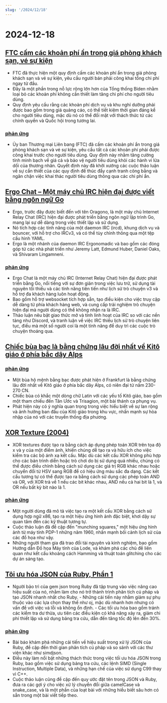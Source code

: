 ```yaml
---
slug: '/2024/12/18'
---
```


# 2024-12-18

## [FTC cấm các khoản phí ẩn trong giá phòng khách sạn, vé sự kiện](https://www.cnbc.com/2024/12/17/ftc-bans-hidden-junk-fees-in-hotel-event-ticket-prices-.html)

- FTC đã thực hiện một quy định cấm các khoản phí ẩn trong giá phòng khách sạn và vé sự kiện, yêu cầu người bán phải công khai tổng chi phí ngay từ đầu.
- Đây là một phần trong nỗ lực rộng lớn hơn của Tổng thống Biden nhằm loại bỏ các khoản phí không cần thiết làm tăng chi phí cho người tiêu dùng.
- Quy định yêu cầu rằng các khoản phí dịch vụ và khu nghỉ dưỡng phải được bao gồm trong giá quảng cáo, có thể tiết kiệm thời gian đáng kể cho người tiêu dùng, mặc dù nó có thể đối mặt với thách thức từ các chính quyền và Quốc hội trong tương lai.

### [phản ứng](https://news.ycombinator.com/item?id=42445037)

- Ủy ban Thương mại Liên bang (FTC) đã cấm các khoản phí ẩn trong giá phòng khách sạn và vé sự kiện, yêu cầu tất cả các khoản phí phải được công khai trước cho người tiêu dùng. Quy định này nhằm tăng cường tính minh bạch về giá cả và bảo vệ người tiêu dùng khỏi các hành vi lừa dối của thương nhân. Quyết định này đã khởi xướng các cuộc thảo luận về sự cần thiết của các quy định để thúc đẩy cạnh tranh công bằng và ngăn chặn việc khai thác người tiêu dùng thông qua các chi phí ẩn.

## [Ergo Chat – Một máy chủ IRC hiện đại được viết bằng ngôn ngữ Go](https://github.com/ergochat/ergo)

- Ergo, trước đây được biết đến với tên Oragono, là một máy chủ Internet Relay Chat (IRC) hiện đại được phát triển bằng ngôn ngữ lập trình Go, mang lại sự dễ dàng trong việc thiết lập và sử dụng.
- Nó tích hợp các tính năng của một daemon IRC (ircd), khung dịch vụ và bouncer, với hỗ trợ cho IRCv3, và có thể tùy chỉnh thông qua một tệp cấu hình YAML.
- Ergo là một nhánh của daemon IRC Ergonomadic và bao gồm các đóng góp từ các nhà phát triển như Jeremy Latt, Edmund Huber, Daniel Oaks, và Shivaram Lingamneni.

### [phản ứng](https://news.ycombinator.com/item?id=42447071)

- Ergo Chat là một máy chủ IRC (Internet Relay Chat) hiện đại được phát triển bằng Go, nổi tiếng với sự đơn giản trong việc lưu trữ, sử dụng tài nguyên tối thiểu và các tính năng tiên tiến như lịch sử trò chuyện v3 và hỗ trợ đa khách hàng luôn hoạt động.
- Bao gồm hỗ trợ websocket tích hợp sẵn, tạo điều kiện cho việc truy cập dễ dàng từ phía khách hàng web, và cung cấp trải nghiệm trò chuyện hiện đại mà người dùng có thể không nhận ra là IRC.
- Thảo luận nêu bật giao thức mở và tính linh hoạt của IRC so với các nền tảng như Discord, và tranh luận về việc IRC thiếu lịch sử trò chuyện liên tục, điều mà một số người coi là một tính năng để duy trì các cuộc trò chuyện thoáng qua.

## [Chiếc bùa bạc là bằng chứng lâu đời nhất về Kitô giáo ở phía bắc dãy Alps](https://archaeologymag.com/2024/12/oldest-evidence-of-christianity-north-of-the-alps/)

### [phản ứng](https://news.ycombinator.com/item?id=42448939)

- Một bùa hộ mệnh bằng bạc được phát hiện ở Frankfurt là bằng chứng lâu đời nhất về Kitô giáo ở phía bắc dãy Alps, có niên đại từ năm 230-270 CN.
- Chiếc bùa có khắc một dòng chữ Latin với các yếu tố Kitô giáo, bao gồm một tham chiếu đến Tân Ước và Trisagion, một bài thánh ca phụng vụ.
- Phát hiện này có ý nghĩa quan trọng trong việc hiểu biết về sự lan rộng và ảnh hưởng ban đầu của Kitô giáo trong khu vực, nhấn mạnh sự hòa nhập của nó với các truyền thống địa phương.

## [XOR Texture (2004)](https://lodev.org/cgtutor/xortexture.html)

- XOR textures được tạo ra bằng cách áp dụng phép toán XOR trên tọa độ x và y của một điểm ảnh, khiến chúng dễ tạo ra và hữu ích cho việc kiểm tra các bộ ánh xạ kết cấu. Mặc dù các kết cấu XOR không phù hợp cho các bản trình diễn hoặc trò chơi do bị sử dụng quá nhiều, chúng có thể được điều chỉnh bằng cách sử dụng các giá trị RGB khác nhau hoặc chuyển đổi từ HSV sang RGB để có hiệu ứng màu sắc đa dạng. Các kết cấu tương tự có thể được tạo ra bằng cách sử dụng các phép toán AND và OR, với XOR trả về 1 nếu các bit khác nhau, AND nếu cả hai bit là 1, và OR nếu bất kỳ bit nào là 1.

### [phản ứng](https://news.ycombinator.com/item?id=42447053)

- Một người dùng đã mô tả việc tạo ra một kết cấu XOR bằng cách sử dụng hợp ngữ x86, tạo ra một hiệu ứng hình ảnh đặc biệt, khơi dậy sự quan tâm đến các kỹ thuật tương tự.
- Cuộc thảo luận đã đề cập đến "munching squares," một hiệu ứng hình ảnh từ máy tính PDP-1 những năm 1960, nhấn mạnh bối cảnh lịch sử của các đồ họa như vậy.
- Những người tham gia đã trao đổi tài nguyên và kinh nghiệm, bao gồm Hướng dẫn Đồ họa Máy tính của Lode, và khám phá các chủ đề liên quan như kết cấu khoảng cách Hamming và thuật toán glitching cho các dự án sáng tạo.

## [Tôi ưu hóa JSON của Ruby, Phần 1](https://byroot.github.io/ruby/json/2024/12/15/optimizing-ruby-json-part-1.html)

- Người bảo trì của gem json trong Ruby đã tập trung vào việc nâng cao hiệu suất của nó, nhằm làm cho nó trở thành trình phân tích cú pháp và tạo JSON nhanh nhất cho Ruby. - Những cải tiến này nhằm giảm sự phụ thuộc vào các lựa chọn thay thế như oj, mặc dù nhanh hơn nhưng có vấn đề với việc vá lỗi và không ổn định. - Các tối ưu hóa bao gồm tránh các kiểm tra dư thừa, ưu tiên các điều kiện có khả năng xảy ra, giảm chi phí thiết lập và sử dụng bảng tra cứu, dẫn đến tăng tốc độ lên đến 30%.

### [phản ứng](https://news.ycombinator.com/item?id=42446846)

- Bài báo khám phá những cải tiến về hiệu suất trong xử lý JSON của Ruby, đề cập đến thời gian phân tích cú pháp và so sánh với các thư viện khác như simdjson.
- Điều này làm nổi bật những thách thức trong việc tối ưu hóa JSON trong Ruby, bao gồm việc sử dụng bảng tra cứu, các lệnh SIMD (Single Instruction, Multiple Data), và những hạn chế của việc sử dụng C99 thay vì C++.
- Cuộc thảo luận cũng đề cập đến quy ước đặt tên trong JSON và Ruby, đưa ra các gợi ý cho việc xử lý chuyển đổi giữa camelCase và snake_case, và là một phần của loạt bài với những hiểu biết sâu hơn có sẵn trong một bài viết tiếp theo.

<head>
  <meta property="og:title" content="FTC cấm các khoản phí ẩn trong giá phòng khách sạn, vé sự kiện" />
  <meta property="og:type" content="website" />
  <meta property="og:image" content="https://og.cho.sh/api/og/?title=FTC%20c%E1%BA%A5m%20c%C3%A1c%20kho%E1%BA%A3n%20ph%C3%AD%20%E1%BA%A9n%20trong%20gi%C3%A1%20ph%C3%B2ng%20kh%C3%A1ch%20s%E1%BA%A1n%2C%20v%C3%A9%20s%E1%BB%B1%20ki%E1%BB%87n&subheading=Th%E1%BB%A9%20T%C6%B0%2C%2018%20th%C3%A1ng%2012%2C%202024%3A%20T%C3%B3m%20t%E1%BA%AFt%20tin%20t%E1%BB%A9c%20v%E1%BB%81%20hacker" />
</head>
